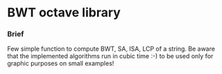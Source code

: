 BWT octave library
==============

### Brief

Few simple function to compute BWT, SA, ISA, LCP of a string. Be aware that the implemented algorithms run in cubic time :-) to be used only for graphic purposes on small examples!
